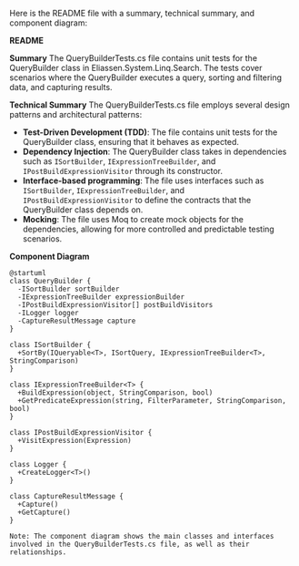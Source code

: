 Here is the README file with a summary, technical summary, and component diagram:

**README**

**Summary**
The QueryBuilderTests.cs file contains unit tests for the QueryBuilder class in Eliassen.System.Linq.Search. The tests cover scenarios where the QueryBuilder executes a query, sorting and filtering data, and capturing results.

**Technical Summary**
The QueryBuilderTests.cs file employs several design patterns and architectural patterns:

* **Test-Driven Development (TDD)**: The file contains unit tests for the QueryBuilder class, ensuring that it behaves as expected.
* **Dependency Injection**: The QueryBuilder class takes in dependencies such as `ISortBuilder`, `IExpressionTreeBuilder`, and `IPostBuildExpressionVisitor` through its constructor.
* **Interface-based programming**: The file uses interfaces such as `ISortBuilder`, `IExpressionTreeBuilder`, and `IPostBuildExpressionVisitor` to define the contracts that the QueryBuilder class depends on.
* **Mocking**: The file uses Moq to create mock objects for the dependencies, allowing for more controlled and predictable testing scenarios.

**Component Diagram**
```plantuml
@startuml
class QueryBuilder {
  -ISortBuilder sortBuilder
  -IExpressionTreeBuilder expressionBuilder
  -IPostBuildExpressionVisitor[] postBuildVisitors
  -ILogger logger
  -CaptureResultMessage capture
}

class ISortBuilder {
  +SortBy(IQueryable<T>, ISortQuery, IExpressionTreeBuilder<T>, StringComparison)
}

class IExpressionTreeBuilder<T> {
  +BuildExpression(object, StringComparison, bool)
  +GetPredicateExpression(string, FilterParameter, StringComparison, bool)
}

class IPostBuildExpressionVisitor {
  +VisitExpression(Expression)
}

class Logger {
  +CreateLogger<T>()
}

class CaptureResultMessage {
  +Capture()
  +GetCapture()
}

Note: The component diagram shows the main classes and interfaces involved in the QueryBuilderTests.cs file, as well as their relationships.